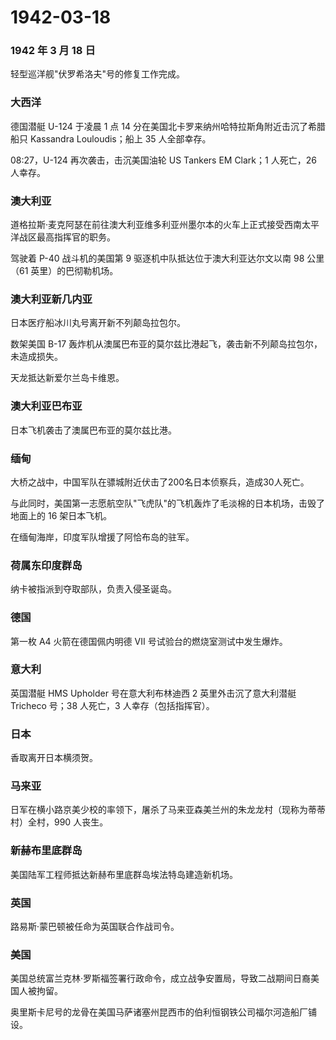 # 1942-03-18

### 1942 年 3 月 18 日

轻型巡洋舰"伏罗希洛夫"号的修复工作完成。

### 大西洋

德国潜艇 U-124 于凌晨 1 点 14
分在美国北卡罗来纳州哈特拉斯角附近击沉了希腊船只 Kassandra
Louloudis；船上 35 人全部幸存。

08:27，U-124 再次袭击，击沉美国油轮 US Tankers EM Clark；1 人死亡，26
人幸存。

### 澳大利亚

道格拉斯·麦克阿瑟在前往澳大利亚维多利亚州墨尔本的火车上正式接受西南太平洋战区最高指挥官的职务。

驾驶着 P-40 战斗机的美国第 9 驱逐机中队抵达位于澳大利亚达尔文以南 98
公里（61 英里）的巴彻勒机场。

### 澳大利亚新几内亚

日本医疗船冰川丸号离开新不列颠岛拉包尔。

数架美国 B-17
轰炸机从澳属巴布亚的莫尔兹比港起飞，袭击新不列颠岛拉包尔，未造成损失。

天龙抵达新爱尔兰岛卡维恩。

### 澳大利亚巴布亚

日本飞机袭击了澳属巴布亚的莫尔兹比港。

### 缅甸

大桥之战中，中国军队在骠城附近伏击了200名日本侦察兵，造成30人死亡。

与此同时，美国第一志愿航空队"飞虎队"的飞机轰炸了毛淡棉的日本机场，击毁了地面上的
16 架日本飞机。

在缅甸海岸，印度军队增援了阿恰布岛的驻军。

### 荷属东印度群岛

纳卡被指派到夺取部队，负责入侵圣诞岛。

### 德国

第一枚 A4 火箭在德国佩内明德 VII 号试验台的燃烧室测试中发生爆炸。

### 意大利

英国潜艇 HMS Upholder 号在意大利布林迪西 2 英里外击沉了意大利潜艇
Tricheco 号；38 人死亡，3 人幸存（包括指挥官）。

### 日本

香取离开日本横须贺。

### 马来亚

日军在横小路京美少校的率领下，屠杀了马来亚森美兰州的朱龙龙村（现称为蒂蒂村）全村，990
人丧生。

### 新赫布里底群岛

美国陆军工程师抵达新赫布里底群岛埃法特岛建造新机场。

### 英国

路易斯·蒙巴顿被任命为英国联合作战司令。

### 美国

美国总统富兰克林·罗斯福签署行政命令，成立战争安置局，导致二战期间日裔美国人被拘留。

奥里斯卡尼号的龙骨在美国马萨诸塞州昆西市的伯利恒钢铁公司福尔河造船厂铺设。